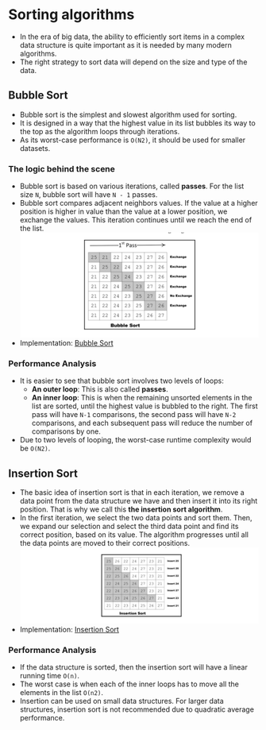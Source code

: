 # Sorting algorithms
- In the era of big data, the ability to efficiently sort items in a complex data structure is quite important as it is needed by many modern algorithms.
- The right strategy to sort data will depend on the size and type of the data.

## Bubble Sort
- Bubble sort is the simplest and slowest algorithm used for sorting.
- It is designed in a way that the highest value in its list bubbles its way to the top as the algorithm loops through iterations.
- As its worst-case performance is `O(N2)`, it should be used for smaller datasets.

### The logic behind the scene
- Bubble sort is based on various iterations, called **passes**. For the list size `N`, bubble sort will have `N - 1` passes.
- Bubble sort compares adjacent neighbors values. If the value at a higher position is higher in value than the value at a lower position, we exchange the values. This iteration continues until we reach the end of the list.
![first_pass_bubble_sort.png](_resources/images/first_pass_bubble_sort.png)
- Implementation: [Bubble Sort](bubble.py)

### Performance Analysis
- It is easier to see that bubble sort involves two levels of loops:
  - **An outer loop**: This is also called **passes**.
  - **An inner loop**: This is when the remaining unsorted elements in the list are sorted, until the highest value is bubbled to the right. The first pass will have `N-1` comparisons, the second pass will have `N-2` comparisons, and each subsequent pass will reduce the number of comparisons by one.
- Due to two levels of looping, the worst-case runtime complexity would be `O(N2)`.

## Insertion Sort
- The basic idea of insertion sort is that in each iteration, we remove a data point from the data structure we have and then insert it into its right position. That is why we call this **the insertion sort algorithm**.
- In the first iteration, we select the two data points and sort them. Then, we expand our selection and select the third data point and find its correct position, based on its value. The algorithm progresses until all the data points are moved to their correct positions.
![insertion_soft.png](_resources/images/insertion_sort.png)
- Implementation: [Insertion Sort](insertion.py)

### Performance Analysis
- If the data structure is sorted, then the insertion sort will have a linear running time `O(n)`.
- The worst case is when each of the inner loops has to move all the elements in the list `O(n2)`.
- Insertion can be used on small data structures. For larger data structures, insertion sort is not recommended due to quadratic average performance.
